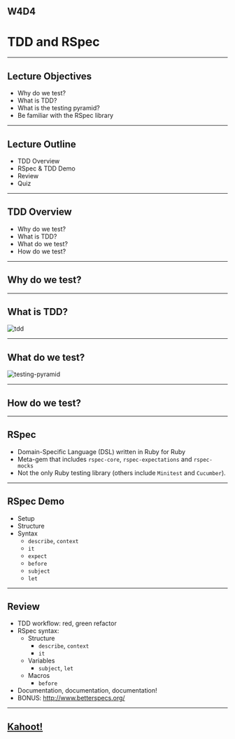 ## W4D4
# TDD and RSpec

---

## Lecture Objectives

+ Why do we test?
+ What is TDD?
+ What is the testing pyramid?
+ Be familiar with the RSpec library

---

## Lecture Outline
+ TDD Overview
+ RSpec & TDD Demo
+ Review
+ Quiz

---

## TDD Overview

+ Why do we test?
+ What is TDD?
+ What do we test?
+ How do we test?

---

## Why do we test?

---

## What is TDD?

![tdd](https://aa-ch-lecture-assets.s3.us-west-1.amazonaws.com/rspec/tdd.png)

---

## What do we test?
![testing-pyramid](https://2.bp.blogspot.com/-YTzv_O4TnkA/VTgexlumP1I/AAAAAAAAAJ8/57-rnwyvP6g/s1600/image02.png)

---

## How do we test?

---

## RSpec

+ Domain-Specific Language (DSL) written in Ruby for Ruby
+ Meta-gem that includes `rspec-core`, `rspec-expectations` and `rspec-mocks`
+ Not the only Ruby testing library (others include `Minitest` and `Cucumber`).

---

## RSpec Demo

+ Setup
+ Structure
+ Syntax
   + `describe`, `context`
   + `it`
   + `expect`
   + `before`
   + `subject`
   + `let`

---

## Review

+ TDD workflow: red, green refactor
+ RSpec syntax:
  + Structure
    + `describe`, `context`
    + `it`
  + Variables
    + `subject`, `let`
  + Macros
    + `before`
+ Documentation, documentation, documentation!
+ BONUS: http://www.betterspecs.org/

---
## [Kahoot!](https://create.kahoot.it/details/w4d4-rspec/c590ac48-6b83-43f1-a51f-91b9bd2ce699)